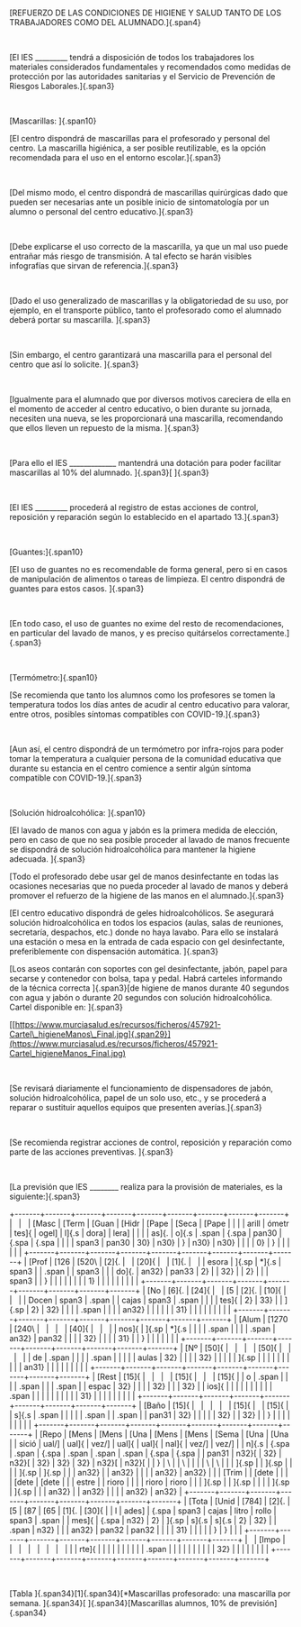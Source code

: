  

 

[REFUERZO DE LAS CONDICIONES DE HIGIENE Y SALUD TANTO DE LOS
TRABAJADORES COMO DEL ALUMNADO.]{.span4}

 

[El IES \_\_\_\_\_\_\_\_\_ tendrá a disposición de todos los
trabajadores los materiales considerados fundamentales y recomendados
como medidas de protección por las autoridades sanitarias y el Servicio
de Prevención de Riesgos Laborales.]{.span3}

 

[Mascarillas: ]{.span10}

[El centro dispondrá de mascarillas para el profesorado y personal del
centro. La mascarilla higiénica, a ser posible reutilizable, es la
opción recomendada para el uso en el entorno escolar.]{.span3}

 

[Del mismo modo, el centro dispondrá de mascarillas quirúrgicas dado que
pueden ser necesarias ante un posible inicio de sintomatología por un
alumno o personal del centro educativo.]{.span3}

 

[Debe explicarse el uso correcto de la mascarilla, ya que un mal uso
puede entrañar más riesgo de transmisión. A tal efecto se harán visibles
infografías que sirvan de referencia.]{.span3}

 

[Dado el uso generalizado de mascarillas y la obligatoriedad de su uso,
por ejemplo, en el transporte público, tanto el profesorado como el
alumnado deberá portar su mascarilla. ]{.span3}

 

[Sin embargo, el centro garantizará una mascarilla para el personal del
centro que así lo solicite. ]{.span3}

 

[Igualmente para el alumnado que por diversos motivos careciera de ella
en el momento de acceder al centro educativo, o bien durante su jornada,
necesiten una nueva, se les proporcionará una mascarilla, recomendando
que ellos lleven un repuesto de la misma. ]{.span3}

 

[Para ello el IES \_\_\_\_\_\_\_\_\_\_\_\_\_ mantendrá una dotación para
poder facilitar mascarillas al 10% del alumnado. ]{.span3}[ ]{.span3}

 

[El IES \_\_\_\_\_\_\_\_\_ procederá al registro de estas acciones de
control, reposición y reparación según lo establecido en el apartado
13.]{.span3}

 

[Guantes:]{.span10}

[El uso de guantes no es recomendable de forma general, pero si en casos
de manipulación de alimentos o tareas de limpieza. El centro dispondrá
de guantes para estos casos. ]{.span3}

 

[En todo caso, el uso de guantes no exime del resto de recomendaciones,
en particular del lavado de manos, y es preciso quitárselos
correctamente.]{.span3}

 

[Termómetro:]{.span10}

[Se recomienda que tanto los alumnos como los profesores se tomen la
temperatura todos los días antes de acudir al centro educativo para
valorar, entre otros, posibles síntomas compatibles con
COVID-19.]{.span3}

 

[Aun así, el centro dispondrá de un termómetro por infra-rojos para
poder tomar la temperatura a cualquier persona de la comunidad educativa
que durante su estancia en el centro comience a sentir algún síntoma
compatible con COVID-19.]{.span3}

 

[Solución hidroalcohólica: ]{.span10}

[El lavado de manos con agua y jabón es la primera medida de elección,
pero en caso de que no sea posible proceder al lavado de manos frecuente
se dispondrá de solución hidroalcohólica para mantener la higiene
adecuada. ]{.span3}

[Todo el profesorado debe usar gel de manos desinfectante en todas las
ocasiones necesarias que no pueda proceder al lavado de manos y deberá
promover el refuerzo de la higiene de las manos en el alumnado.]{.span3}

[El centro educativo dispondrá de geles hidroalcohólicos. Se asegurará
solución hidroalcohólica en todos los espacios (aulas, salas de
reuniones, secretaría, despachos, etc.) donde no haya lavabo. Para ello
se instalará una estación o mesa en la entrada de cada espacio con gel
desinfectante, preferiblemente con dispensación automática. ]{.span3}

[Los aseos contarán con soportes con gel desinfectante, jabón, papel
para secarse y contenedor con bolsa, tapa y pedal. Habrá carteles
informando de la técnica correcta ]{.span3}[de higiene de manos durante
40 segundos con agua y jabón o durante 20 segundos con solución
hidroalcohólica. Cartel disponible en: ]{.span3}

[[https://www.murciasalud.es/recursos/ficheros/457921-Cartel\_higieneManos\_Final.jpg]{.span29}](https://www.murciasalud.es/recursos/ficheros/457921-Cartel_higieneManos_Final.jpg)

 

[Se revisará diariamente el funcionamiento de dispensadores de jabón,
solución hidroalcohólica, papel de un solo uso, etc., y se procederá a
reparar o sustituir aquellos equipos que presenten averías.]{.span3}

 

[Se recomienda registrar acciones de control, reposición y reparación
como parte de las acciones preventivas. ]{.span3}

 

[La previsión que IES \_\_\_\_\_\_\_\_ realiza para la provisión de
materiales, es la siguiente:]{.span3}

+-------+-------+-------+-------+-------+-------+-------+-------+-------+
|       |       | [Masc | [Term | [Guan | [Hidr | [Pape | [Seca | [Pape |
|       |       | arill | ómetr | tes]{ | ogel] | l]{.s | dora] | lera] |
|       |       | as]{. | o]{.s | .span | {.spa | pan30 | {.spa | {.spa |
|       |       | span3 | pan30 | 30}   | n30}  | }     | n30}  | n30}  |
|       |       | 0}    | }     |       |       |       |       |       |
+-------+-------+-------+-------+-------+-------+-------+-------+-------+
| [Prof | [126  | [520\ | [2]{. |       | [20]{ |       | [1]{. |       |
| esora | ]{.sp | *]{.s | span3 |       | .span |       | span3 |       |
| do]{. | an32} | pan33 | 2}    |       | 32}   |       | 2}    |       |
| span3 |       | }     |       |       |       |       |       |       |
| 1}    |       |       |       |       |       |       |       |       |
+-------+-------+-------+-------+-------+-------+-------+-------+-------+
| [No   | [6]{. | [24]{ |       | [5    | [2]{. | [10]{ |       |       |
| Docen | span3 | .span |       | cajas | span3 | .span |       |       |
| tes]{ | 2}    | 33}   |       | ]{.sp | 2}    | 32}   |       |       |
| .span |       |       |       | an32} |       |       |       |       |
| 31}   |       |       |       |       |       |       |       |       |
+-------+-------+-------+-------+-------+-------+-------+-------+-------+
| [Alum | [1270 | [240\ |       |       |       | [40]{ |       |       |
| nos]{ | ]{.sp | *]{.s |       |       |       | .span |       |       |
| .span | an32} | pan32 |       |       |       | 32}   |       |       |
| 31}   |       | }     |       |       |       |       |       |       |
+-------+-------+-------+-------+-------+-------+-------+-------+-------+
| [Nº   | [50]{ |       |       |       | [50]{ |       |       |       |
| de    | .span |       |       |       | .span |       |       |       |
| aulas | 32}   |       |       |       | 32}   |       |       |       |
| ]{.sp |       |       |       |       |       |       |       |       |
| an31} |       |       |       |       |       |       |       |       |
+-------+-------+-------+-------+-------+-------+-------+-------+-------+
| [Rest | [15]{ |       |       |       | [15]{ |       |       | [15]{ |
| o     | .span |       |       |       | .span |       |       | .span |
| espac | 32}   |       |       |       | 32}   |       |       | 32}   |
| ios]{ |       |       |       |       |       |       |       |       |
| .span |       |       |       |       |       |       |       |       |
| 31}   |       |       |       |       |       |       |       |       |
+-------+-------+-------+-------+-------+-------+-------+-------+-------+
| [Baño | [15]{ |       |       |       |       | [15]{ |       | [15]{ |
| s]{.s | .span |       |       |       |       | .span |       | .span |
| pan31 | 32}   |       |       |       |       | 32}   |       | 32}   |
| }     |       |       |       |       |       |       |       |       |
+-------+-------+-------+-------+-------+-------+-------+-------+-------+
| [Repo | [Mens | [Mens | [Una  | [Mens | [Mens | [Sema | [Una  | [Una  |
| sició | ual/] | ual]{ | vez/] | ual]{ | ual]{ | nal]{ | vez/] | vez/] |
| n]{.s | {.spa | .span | {.spa | .span | .span | .span | {.spa | {.spa |
| pan31 | n32}[ | 32}   | n32}[ | 32}   | 32}   | 32}   | n32}[ | n32}[ |
| }     | \     |       | \     |       |       |       | \     | \     |
|       | ]{.sp |       | ]{.sp |       |       |       | ]{.sp | ]{.sp |
|       | an32} |       | an32} |       |       |       | an32} | an32} |
|       | [Trim |       | [dete |       |       |       | [dete | [dete |
|       | estre |       | rioro |       |       |       | rioro | rioro |
|       | ]{.sp |       | ]{.sp |       |       |       | ]{.sp | ]{.sp |
|       | an32} |       | an32} |       |       |       | an32} | an32} |
+-------+-------+-------+-------+-------+-------+-------+-------+-------+
| [Tota | [Unid | [784] | [2]{. | [5    | [87   | [65   | [1]{. | [30]{ |
| l     | ades] | {.spa | span3 | cajas | litro | rollo | span3 | .span |
| mes]{ | {.spa | n32}  | 2}    | ]{.sp | s]{.s | s]{.s | 2}    | 32}   |
| .span | n32}  |       |       | an32} | pan32 | pan32 |       |       |
| 31}   |       |       |       |       | }     | }     |       |       |
+-------+-------+-------+-------+-------+-------+-------+-------+-------+
|       | [Impo |       |       |       |       |       |       |       |
|       | rte]{ |       |       |       |       |       |       |       |
|       | .span |       |       |       |       |       |       |       |
|       | 32}   |       |       |       |       |       |       |       |
+-------+-------+-------+-------+-------+-------+-------+-------+-------+

 

[Tabla ]{.span34}[1]{.span34}[\*Mascarillas profesorado: una mascarilla
por semana. ]{.span34}[ ]{.span34}[Mascarillas alumnos, 10% de
previsión]{.span34}

 
